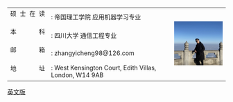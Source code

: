 <html>
<head>
    <meta charset="UTF-8">
    <title>Document</title>
    <style>
        span{
            width: 80px;
            text-align: justify;
            float: left;
        }
        span:after{
            content:'.';
            width: 100%;
            display: inline-block;
            overflow: hidden;
            height: 0;
        }
    </style>
</head>


<body>
<table border="0" align = "left">


  <tr height="40px">
    <td><span>硕士在读</span></td>
    <td>: 帝国理工学院 应用机器学习专业</td>
    <td  rowspan="4" width = "25%"><img src="profile.jpg" width="100%"> </td>
  </tr>
  <tr height="40px">
    <td><span>本科</span></td>
    <td>: 四川大学 通信工程专业</td>

  </tr>
  <tr height="40px">
    <td><span>邮箱</span></td>
    <td>: zhangyicheng98@126.com</td>

  </tr>
  <tr height="40px">
    <td><span>地址</span></td>
    <td>: West Kensington Court, Edith Villas, London, W14 9AB</td>

  </tr>

</table>

<a href="index-en.md">英文版</a>

</html>
